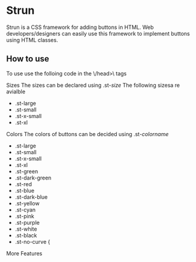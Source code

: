 # Strun
Strun is a CSS framework for adding buttons in HTML. Web developers/designers can easily use this framework to implement buttons using HTML classes.



## How to use
To use use the folloing code in the \\<head>/head>\\ tags

Sizes
The sizes can be declared using .st-_size_
The following sizesa re avialble
- .st-large
- .st-small 
- .st-x-small
- .st-xl


Colors
The colors of buttons can be decided using .st-_colorname_

- .st-large
- .st-small 
- .st-x-small
- .st-xl
- .st-green
- .st-dark-green
- .st-red
- .st-blue
- .st-dark-blue
- .st-yellow
- .st-cyan 
- .st-pink
- .st-purple
- .st-white
- .st-black
- .st-no-curve {

More Features



